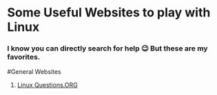 # Some Useful Websites to play with Linux
### I know you can directly search for help :wink: But these are my favorites.

#General Websites
1. [Linux Questions.ORG](https://www.linuxquestions.org)
